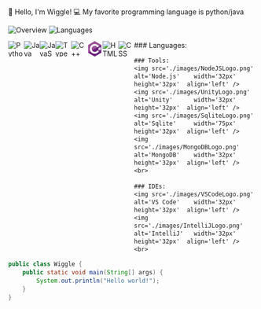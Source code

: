 👋 Hello, I'm Wiggle!
💻 My favorite programming language is python/java

![Overview](https://github.com/WiggleGiggle/github-stats/blob/master/generated/overview.svg)
![Languages](https://github.com/WiggleGiggle/github-stats/blob/master/generated/languages.svg)

<p>
    ### Languages:  
    <img src='./images/PythonLogo.png'     alt='Python'     width='32px' height='32px'  align='left' />
    <img src='./images/JavaLogo.png'       alt='Java'       width='32px' height='32px'  align='left' />
    <img src='./images/JavaScriptLogo.png' alt='JavaScript' width='32px' height='32px'  align='left' />
    <img src='./images/TypeScriptLogo.png' alt='TypeScript' width='32px' height='32px'  align='left' />
    <img src='./images/C++Logo.png'        alt='C++'        width='32px' height='32px'  align='left' />
    <img src='./images/CSharpLogo.png'     alt='C#'         width='32px' height='32px'  align='left' />
    <img src='./images/HTMLLogo.png'       alt='HTML'       width='32px' height='32px'  align='left' />
    <img src='./images/CSSLogo.png'        alt='CSS'        width='32px' height='32px'  align='left' />
    <br>

    ### Tools:  
    <img src='./images/NodeJSLogo.png'     alt='Node.js'    width='32px' height='32px'  align='left' />
    <img src='./images/UnityLogo.png'      alt='Unity'      width='32px' height='32px'  align='left' />
    <img src='./images/SqliteLogo.png'     alt='Sqlite'     width='75px' height='32px'  align='left' />
    <img src='./images/MongoDBLogo.png'    alt='MongoDB'    width='32px' height='32px'  align='left' />
    <br>

    ### IDEs:  
    <img src='./images/VSCodeLogo.png'     alt='VS Code'    width='32px' height='32px'  align='left' />
    <img src='./images/IntelliJLogo.png'   alt='IntelliJ'   width='32px' height='32px'  align='left' />
    <br>
</p>

```java
public class Wiggle {
    public static void main(String[] args) {
        System.out.println("Hello world!");
    }
}
```
